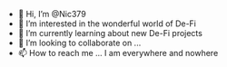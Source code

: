 - 👋 Hi, I’m @Nic379
- 👀 I’m interested in the wonderful world of De-Fi
- 🌱 I’m currently learning about new De-Fi projects
- 💞️ I’m looking to collaborate on ...
- 📫 How to reach me ... I am everywhere and nowhere

<!---
Nic379/Nic379 is a ✨ special ✨ repository because its `README.md` (this file) appears on your GitHub profile.
You can click the Preview link to take a look at your changes.
--->
